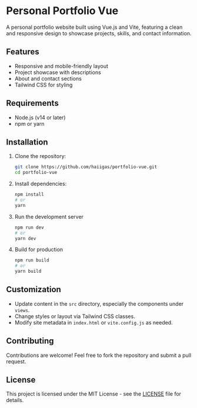 # Personal Portfolio Vue

A personal portfolio website built using Vue.js and Vite, featuring a clean and responsive design to showcase projects, skills, and contact information.

## Features

- Responsive and mobile-friendly layout
- Project showcase with descriptions
- About and contact sections
- Tailwind CSS for styling

## Requirements

- Node.js (v14 or later)
- npm or yarn

## Installation

1. Clone the repository:

   ```bash
   git clone https://github.com/haiigas/portfolio-vue.git
   cd portfolio-vue
   ```

2. Install dependencies:

    ```bash
    npm install
    # or
    yarn
    ```

3. Run the development server

    ```bash
    npm run dev
    # or
    yarn dev
    ```

4. Build for production

    ```bash
    npm run build
    # or
    yarn build
    ```

## Customization

- Update content in the `src` directory, especially the components under `views`.
- Change styles or layout via Tailwind CSS classes.
- Modify site metadata in `index.html` or `vite.config.js` as needed.

## Contributing

Contributions are welcome! Feel free to fork the repository and submit a pull request.

## License

This project is licensed under the MIT License - see the [LICENSE](LICENSE) file for details.
